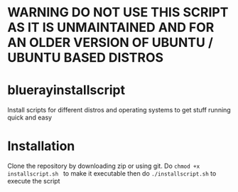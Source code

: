 # WARNING DO NOT USE THIS SCRIPT AS IT IS UNMAINTAINED AND FOR AN OLDER VERSION OF UBUNTU / UBUNTU BASED DISTROS 

# bluerayinstallscript
Install scripts for different distros and operating systems to get stuff running quick and easy

# Installation
Clone the repository by downloading zip or using git.
Do ```chmod +x installscript.sh ``` to make it executable then do ```./installscript.sh``` to execute the script
